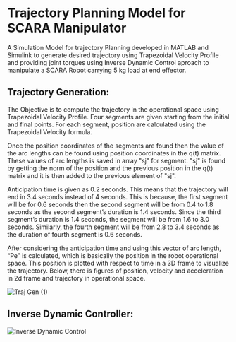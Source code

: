 # Trajectory Planning Model for SCARA Manipulator

A Simulation Model for trajectory Planning developed in MATLAB and Simulink to generate desired trajectory using Trapezoidal Velocity Profile and providing joint torques using Inverse Dynamic Control aproach to manipulate a SCARA Robot carrying 5 kg load at end effector.

## **Trajectory Generation:**

The Objective is to compute the trajectory in the operational space using Trapezoidal Velocity Profile. Four segments are given starting from the initial and final points. For each segment, position are calculated using the Trapezoidal Velocity formula.

Once the position coordinates of the segments are found then the value of the arc lengths can be found using position coordinates in the q(t) matrix. These values of arc lengths is saved in array "sj" for segment. "sj" is found by getting the norm of the position and the previous position in the q(t) matrix and it is then added to the previous element of "sj".

Anticipation time is given as 0.2 seconds. This means that the trajectory will end in 3.4 seconds instead of 4 seconds. This is because, the first segment will be for 0.6 seconds then the second segment will be from 0.4 to 1.8 seconds as the second segment’s duration is 1.4 seconds. Since the third segment’s duration is 1.4 seconds, the segment will be from 1.6 to 3.0 seconds. Similarly, the fourth segment will be from 2.8 to 3.4 seconds as the duration of fourth segment is 0.6 seconds.

After considering the anticipation time and using this vector of arc length, “Pe” is calculated, which is basically the position in the robot operational space. This position is plotted with respect to time in a 3D frame to visualize the trajectory. Below, there is figures of position, velocity and acceleration in 2d frame and trajectory in operational space.

![Traj Gen (1)](https://user-images.githubusercontent.com/73630123/221020555-67bb25af-cb2e-4f6d-aa29-0f2533e75918.jpg)

## **Inverse Dynamic Controller:**

![Inverse Dynamic Control](https://user-images.githubusercontent.com/73630123/221023976-6f42cc3b-de28-4fe2-b7d8-c8ae46799dd6.jpg)

